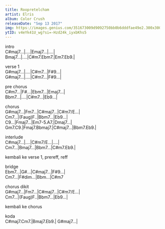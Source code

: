 ```yaml
---
title: Roopretelcham
artist: Elris
album: Color Crush
releaseDate: "Sep 13 2017"
img: https://images.genius.com/351673009d9092750bb0b6dddfae49e2.300x300x1.png
ytID: v4eYk41U_wg?si=-Hzd24k_iyxbKhs5
---
```


intro <br>
C#maj7...|....|Emaj7...|....| <br>
Bmaj7...|....|C#m7.Ebm7.|Em7.Eb9.| <br>

verse 1 <br>
G#maj7...|....|C#m7...|F#9...|<br>
G#maj7...|....|C#m7...|F#9...| <br>

pre chorus <br>
C#m7...|F#...|Ebm7...|Emaj7...| <br>
Bbm7...|....|C#m7...|Eb9...| <br>

chorus <br>
G#maj7...|Fm7...|C#maj7...|C#m7/E...| <br>
Cm7...|(Faug)F..|Bbm7...|Eb9...| <br>
C9...|Fmaj7...|Em7-5.A7.|Dmaj7...| <br>
Gm7.C9.|Fmaj7.Bbmaj7.|C#maj7...|Bbm7.Eb9.| <br>

interlude <br>
C#maj7...|....|C#m7/E...|....| <br>
Cm7...|Bmaj7...|Bbm7...|C#m7.Eb9.| <br>

kembali ke verse 1, prereff, reff <br>

bridge <br>
Ebm7...|G#...|C#maj7...|F#9...| <br>
Cm7...|F#dim...|Bbm...|C#m7 <br>

chorus dikit <br>
G#maj7...|Fm7...|C#maj7...|C#m7/E...| <br>
Cm7...|(Faug)F..|Bbm7...|Eb9...| <br>

kembali ke chorus <br>

koda <br>
C#maj7.Cm7.|Bmaj7.Eb9.|
G#maj7...|
